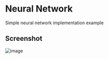 Neural Network
==========

Simple neural network implementation example

Screenshot
----------

![image](https://raw.github.com/solkin/neuron-java/master/art/main.png)